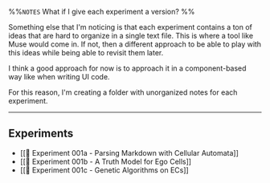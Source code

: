 %%`NOTES`
What if I give each experiment a version?
%%

Something else that I'm noticing is that each experiment contains a ton of ideas that are hard to organize in a single text file. This is where a tool like Muse would come in. If not, then a different approach to be able to play with this ideas while being able to revisit them later.

I think a good approach for now is to approach it in a component-based way like when writing UI code.

For this reason, I'm creating a folder with unorganized notes for each experiment.

---

## Experiments

- [[🔬 Experiment 001a - Parsing Markdown with Cellular Automata]]
- [[🔬 Experiment 001b - A Truth Model for Ego Cells]]
- [[🔬 Experiment 001c - Genetic Algorithms on ECs]]